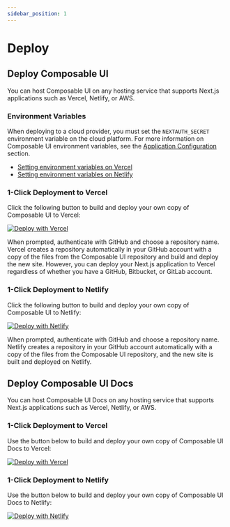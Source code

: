 ```yaml
---
sidebar_position: 1
---
```


# Deploy

## Deploy Composable UI

You can host Composable UI on any hosting service that supports Next.js applications such as Vercel, Netlify, or AWS.

### Environment Variables

When deploying to a cloud provider, you must set the `NEXTAUTH_SECRET` environment variable on the cloud platform. For more information on Composable UI environment variables, see the [Application Configuration](../essentials/configuration.md) section.
- [Setting environment variables on Vercel](https://vercel.com/docs/concepts/projects/environment-variables)
- [Setting environment variables on Netlify](https://docs.netlify.com/environment-variables/overview/)

### 1-Click Deployment to Vercel

Click the following button to build and deploy your own copy of Composable UI to Vercel:

[![Deploy with Vercel](https://vercel.com/button)](https://vercel.com/new/clone?repository-url=https%3A%2F%2Fgithub.com%2Fcomposable-com%2Fcomposable-ui&root-directory=composable-ui&project-name=composable-ui&repository-name=composable-ui&demo-title=Composable%20UI&demo-description=Open%20Source%20React%20Storefront%20for%20Composable%20Commerce&demo-url=https%3A%2F%2Fstorefront.composable.com%2F&demo-image=https%3A%2F%2Fstorefront.composable.com%2Fimg%2Fdemo_image.png&envDescription=Enter%20your%20NEXTAUTH_SECRET.&env=NEXTAUTH_SECRET&envLink=https%3A%2F%2Fnext-auth.js.org%2Fconfiguration%2Foptions%23nextauth_secret)

When prompted, authenticate with GitHub and choose a repository name.
Vercel creates a repository automatically in your GitHub account with a copy of the files from the Composable UI repository and build and deploy the new site. However, you can deploy your Next.js application to Vercel regardless of whether you have a GitHub, Bitbucket, or GitLab account.

### 1-Click Deployment to Netlify

Click the following button to build and deploy your own copy of Composable UI to Netlify:

[![Deploy with Netlify](https://www.netlify.com/img/deploy/button.svg)](https://app.netlify.com/start/deploy?repository=https://github.com/composable-com/composable-ui&base=composable-ui#PNPM_FLAGS=--shamefully-hoist)

When prompted, authenticate with GitHub and choose a repository name.
Netlify creates a repository in your GitHub account automatically with a copy of the files from the Composable UI repository, and the new site is built and deployed on Netlify.

## Deploy Composable UI Docs

You can host Composable UI Docs on any hosting service that supports Next.js applications such as Vercel, Netlify, or AWS.

### 1-Click Deployment to Vercel
Use the button below to build and deploy your own copy of Composable UI Docs to Vercel:

[![Deploy with Vercel](https://vercel.com/button)](https://vercel.com/new/clone?repository-url=https%3A%2F%2Fgithub.com%composable-com%2Fcomposable-ui&root-directory=docs&build-command=cd%20docs%20%26%26%20yarn%20build&install-command=cd%20docs%20%26%26%20yarn%20install&project-name=composable-ui-docs&repository-name=composable-ui-docs&demo-title=Composable%20UI%20docs&demo-description=Docs%20for%20Open%20Source%20React%20Storefront%20for%20Composable%20Commerce&demo-url=https%3A%2F%2Fstorefront.composable.com)

### 1-Click Deployment to Netlify
Use the button below to build and deploy your own copy of Composable UI Docs to Netlify:

[![Deploy with Netlify](https://www.netlify.com/img/deploy/button.svg)](https://app.netlify.com/start/deploy?repository=https://github.com/composable-com/composable-ui&base=docs#PNPM_FLAGS=--shamefully-hoist)

